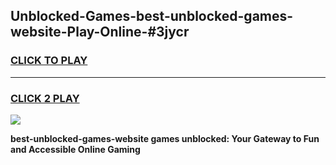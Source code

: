 
## Unblocked-Games-best-unblocked-games-website-Play-Online-#3jycr
<h3>
<a href="https://premium.freeplayer.one?title=best-unblocked-games-website&ref=27F">CLICK TO PLAY</a></h3>
<hr>

<h3>
<a href="https://premium.freeplayer.one?title=best-unblocked-games-website&ref=27F">CLICK 2 PLAY</a>
  
</h3>

<a href="https://premium.freeplayer.one?title=best-unblocked-games-website&ref=27F"><img src="https://clearcache.store/games.png"></a>


**best-unblocked-games-website games unblocked: Your Gateway to Fun and Accessible Online Gaming**
